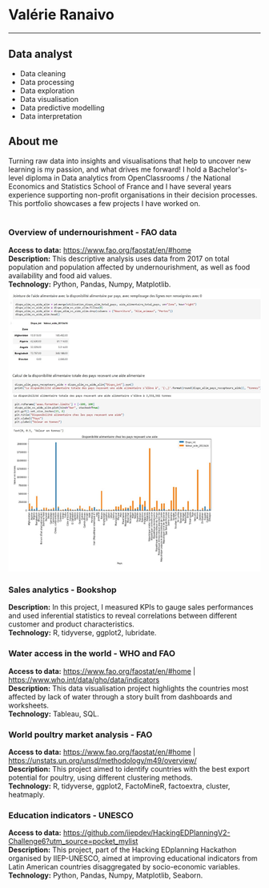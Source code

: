 # Valérie Ranaivo
-----

## Data analyst

- Data cleaning
- Data processing
- Data exploration
- Data visualisation
- Data predictive modelling
- Data interpretation

## About me

Turning raw data into insights and visualisations that help to uncover new learning is my passion, and what drives me forward! 
I hold a Bachelor's-level diploma in Data analytics from OpenClassrooms / the National Economics and Statistics School of France and I have several years experience supporting non-profit organisations in their decision processes. 
This portfolio showcases a few projects I have worked on.
<br/><br/>

### Overview of undernourishment - FAO data  

**Access to data:** https://www.fao.org/faostat/en/#home  
**Description:** This descriptive analysis uses data from 2017 on total population and population affected by undernourishment, as well as food availability and food aid values.  
**Technology:** Python, Pandas, Numpy, Matplotlib.  
![Undernourishment analysis picture](/docs/assets/SousNutrition.jpg)

### Sales analytics - Bookshop  

**Description:** In this project, I measured KPIs to gauge sales performances and used inferential statistics to reveal correlations between different customer and product characteristics.  
**Technology:** R, tidyverse, ggplot2, lubridate.

### Water access in the world - WHO and FAO   

**Access to data:** https://www.fao.org/faostat/en/#home | https://www.who.int/data/gho/data/indicators   
**Description:** This data visualisation project highlights the countries most affected by lack of water through a story built from dashboards and worksheets.  
**Technology:** Tableau, SQL.

### World poultry market analysis - FAO     

**Access to data:** https://www.fao.org/faostat/en/#home | https://unstats.un.org/unsd/methodology/m49/overview/   
**Description:** This project aimed to identify countries with the best export potential for poultry, using different clustering methods.  
**Technology:** R, tidyverse, ggplot2, FactoMineR, factoextra, cluster, heatmaply.

### Education indicators - UNESCO  

**Access to data:** https://github.com/iiepdev/HackingEDPlanningV2-Challenge6?utm_source=pocket_mylist  
**Description:** This project, part of the Hacking EDplanning Hackathon organised by IIEP-UNESCO, aimed at improving educational indicators from Latin American countries disaggregated by socio-economic variables.  
**Technology:** Python, Pandas, Numpy, Matplotlib, Seaborn.


